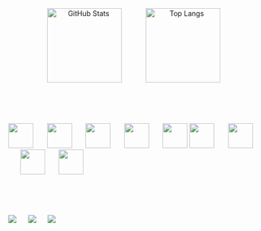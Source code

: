<div align="center">
  <img src="https://github-readme-stats.vercel.app/api?username=GuilhermeViana14&show_icons=true&theme=dark" alt="GitHub Stats" height="150"/>
  &nbsp;&nbsp;&nbsp;&nbsp;&nbsp;&nbsp;&nbsp;&nbsp;&nbsp;&nbsp;
  <img src="https://github-readme-stats.vercel.app/api/top-langs/?username=GuilhermeViana14&layout=compact&theme=dark" alt="Top Langs" height="150"/>
</div>

<br><br><br>

<div align="left">
  <img src="https://cdn.jsdelivr.net/gh/devicons/devicon/icons/javascript/javascript-original.svg" width="50" height="50"/>
  &nbsp;&nbsp;&nbsp;&nbsp;&nbsp;
  <img src="https://cdn.jsdelivr.net/gh/devicons/devicon/icons/typescript/typescript-original.svg" width="50" height="50"/>
  &nbsp;&nbsp;&nbsp;&nbsp;&nbsp;
  <img src="https://cdn.jsdelivr.net/gh/devicons/devicon/icons/python/python-original.svg" width="50" height="50"/>
  &nbsp;&nbsp;&nbsp;&nbsp;&nbsp;
  <img src="https://cdn.jsdelivr.net/gh/devicons/devicon/icons/react/react-original.svg" width="50" height="50"/>
  &nbsp;&nbsp;&nbsp;&nbsp;&nbsp;
  <img src="https://cdn.jsdelivr.net/gh/devicons/devicon/icons/fastapi/fastapi-original.svg" width="50" height="50"/>
  <img src="https://cdn.jsdelivr.net/gh/devicons/devicon/icons/nodejs/nodejs-original.svg" width="50" height="50"/>
  &nbsp;&nbsp;&nbsp;&nbsp;&nbsp;
  <img src="https://cdn.jsdelivr.net/gh/devicons/devicon/icons/html5/html5-original.svg" width="50" height="50"/>
  &nbsp;&nbsp;&nbsp;&nbsp;&nbsp;
  <img src="https://cdn.jsdelivr.net/gh/devicons/devicon/icons/css3/css3-original.svg" width="50" height="50"/>
  &nbsp;&nbsp;&nbsp;&nbsp;&nbsp;
  <img src="https://cdn.jsdelivr.net/gh/devicons/devicon/icons/java/java-original.svg" width="50" height="50"/>
</div>

<br><br><br>

<div align="left">
  <a href="https://discord.com/guizin#5502"><img src="https://img.shields.io/badge/Discord-5865F2?style=for-the-badge&logo=discord&logoColor=white"/></a>
  &nbsp;&nbsp;&nbsp;&nbsp;
  <a href="mailto:guilhermevianafilgueiras@gmail.com"><img src="https://img.shields.io/badge/Gmail-D14836?style=for-the-badge&logo=gmail&logoColor=white"/></a>
  &nbsp;&nbsp;&nbsp;&nbsp;
  <a href="https://www.linkedin.com/in/guilherme-viana-4b5211234"><img src="https://img.shields.io/badge/LinkedIn-0A66C2?style=for-the-badge&logo=linkedin&logoColor=white"/></a>
</div>
